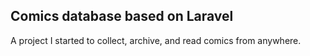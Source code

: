 ## Comics database based on Laravel

A project I started to collect, archive, and read comics from anywhere.
